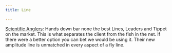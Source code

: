 ```yaml
---
title: Line

---
```


[Scientific Anglers](https://www.scientificanglers.com/): Hands down bar none the best Lines, Leaders and Tippet on the market. This is what separates the client from the fish in the net. If there were a better option you can bet we would be using it. Their new amplitude line is unmatched in every aspect of a fly line.